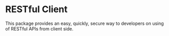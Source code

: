 RESTful Client
==============

This package provides an easy, quickly, secure way to developers on using
of RESTful APIs from client side.


